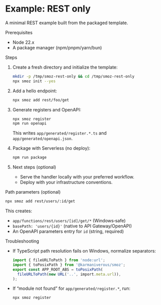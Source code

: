 # Example: REST only

A minimal REST example built from the packaged template.

Prerequisites

- Node 22.x
- A package manager (npm/pnpm/yarn/bun)

Steps

1. Create a fresh directory and initialize the template:
   ```bash
   mkdir -p /tmp/smoz-rest-only && cd /tmp/smoz-rest-only
   npx smoz init --yes
   ```
2. Add a hello endpoint:
   ```bash
   npx smoz add rest/foo/get
   ```
3. Generate registers and OpenAPI:
   ```bash
   npx smoz register
   npm run openapi
   ```
   This writes `app/generated/register.*.ts` and `app/generated/openapi.json`.
4. Package with Serverless (no deploy):

   ```bash
   npm run package
   ```

5. Next steps (optional)
   - Serve the handler locally with your preferred workflow.
   - Deploy with your infrastructure conventions.

Path parameters (optional)

```bash
npx smoz add rest/users/:id/get
```

This creates:

- `app/functions/rest/users/[id]/get/*` (Windows‑safe)
- `basePath: 'users/{id}'` (native to API Gateway/OpenAPI)
- An OpenAPI parameters entry for `id` (string, required)

Troubleshooting

- If TypeScript path resolution fails on Windows, normalize separators:
  ```ts
  import { fileURLToPath } from 'node:url';
  import { toPosixPath } from '@karmaniverous/smoz';
  export const APP_ROOT_ABS = toPosixPath(
    fileURLToPath(new URL('..', import.meta.url)),
  );
  ```
- If “module not found” for `app/generated/register.*`, run:
  ```bash
  npx smoz register
  ```
